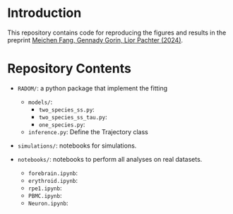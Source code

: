 # Introduction
This repository contains code for reproducing the figures and results in the preprint [Meichen Fang, Gennady Gorin, Lior Pachter (2024)](https:).

# Repository Contents
 
* `RADOM/`: a python package that implement the fitting
  * `models/`: 
    * `two_species_ss.py`:
    * `two_species_ss_tau.py`: 
    * `one_species.py`: 
  * `inference.py`: Define the Trajectory class

* `simulations/`: notebooks for simulations.

* `notebooks/`: notebooks to perform all analyses on real datasets.
  * `forebrain.ipynb`:
  * `erythroid.ipynb`:
  * `rpe1.ipynb`:
  * `PBMC.ipynb`:
  * `Neuron.ipynb`:
